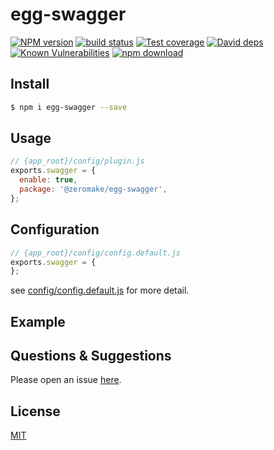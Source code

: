 # egg-swagger

[![NPM version][npm-image]][npm-url]
[![build status][travis-image]][travis-url]
[![Test coverage][codecov-image]][codecov-url]
[![David deps][david-image]][david-url]
[![Known Vulnerabilities][snyk-image]][snyk-url]
[![npm download][download-image]][download-url]

[npm-image]: https://img.shields.io/npm/v/egg-swagger.svg?style=flat-square
[npm-url]: https://npmjs.org/package/egg-swagger
[travis-image]: https://img.shields.io/travis/eggjs/egg-swagger.svg?style=flat-square
[travis-url]: https://travis-ci.org/eggjs/egg-swagger
[codecov-image]: https://img.shields.io/codecov/c/github/eggjs/egg-swagger.svg?style=flat-square
[codecov-url]: https://codecov.io/github/eggjs/egg-swagger?branch=master
[david-image]: https://img.shields.io/david/eggjs/egg-swagger.svg?style=flat-square
[david-url]: https://david-dm.org/eggjs/egg-swagger
[snyk-image]: https://snyk.io/test/npm/egg-swagger/badge.svg?style=flat-square
[snyk-url]: https://snyk.io/test/npm/egg-swagger
[download-image]: https://img.shields.io/npm/dm/egg-swagger.svg?style=flat-square
[download-url]: https://npmjs.org/package/egg-swagger


## Install

```bash
$ npm i egg-swagger --save
```

## Usage

```js
// {app_root}/config/plugin.js
exports.swagger = {
  enable: true,
  package: '@zeromake/egg-swagger',
};
```

## Configuration

```js
// {app_root}/config/config.default.js
exports.swagger = {
};
```

see [config/config.default.js](config/config.default.js) for more detail.

## Example

## Questions & Suggestions

Please open an issue [here](https://github.com/zeromake/egg-swagger/issues).

## License

[MIT](LICENSE)
